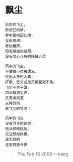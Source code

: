 # 飘尘

    风中的飞尘，
    断想它的梦，
    梦中是桃园仙境：
    女织男耕，
    老怡童庆，
    没有烽燧的硝烟，
    没有勾心斗角的残破心灵
    
    风中的飞尘，
    不甘微小而被遗忘，
    经历太多的人事：
    奸佞、忠义或是真情至死不渝。
    飞尘不禁辛酸，
    泪水飘洒尘世，
    又有谁知道
    天降的雨
    是飞尘的哭泣！
    
    风中的飞尘
    没有可寻的踪迹，
    无从知晓起始，
    无法预知终极，
    漫无目的
    注定孤独今世

> Thu Feb 16 2006---kang 
